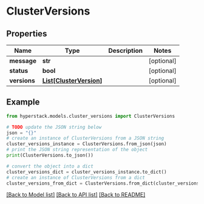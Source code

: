 # ClusterVersions


## Properties

Name | Type | Description | Notes
------------ | ------------- | ------------- | -------------
**message** | **str** |  | [optional] 
**status** | **bool** |  | [optional] 
**versions** | [**List[ClusterVersion]**](ClusterVersion.md) |  | [optional] 

## Example

```python
from hyperstack.models.cluster_versions import ClusterVersions

# TODO update the JSON string below
json = "{}"
# create an instance of ClusterVersions from a JSON string
cluster_versions_instance = ClusterVersions.from_json(json)
# print the JSON string representation of the object
print(ClusterVersions.to_json())

# convert the object into a dict
cluster_versions_dict = cluster_versions_instance.to_dict()
# create an instance of ClusterVersions from a dict
cluster_versions_from_dict = ClusterVersions.from_dict(cluster_versions_dict)
```
[[Back to Model list]](../README.md#documentation-for-models) [[Back to API list]](../README.md#documentation-for-api-endpoints) [[Back to README]](../README.md)


